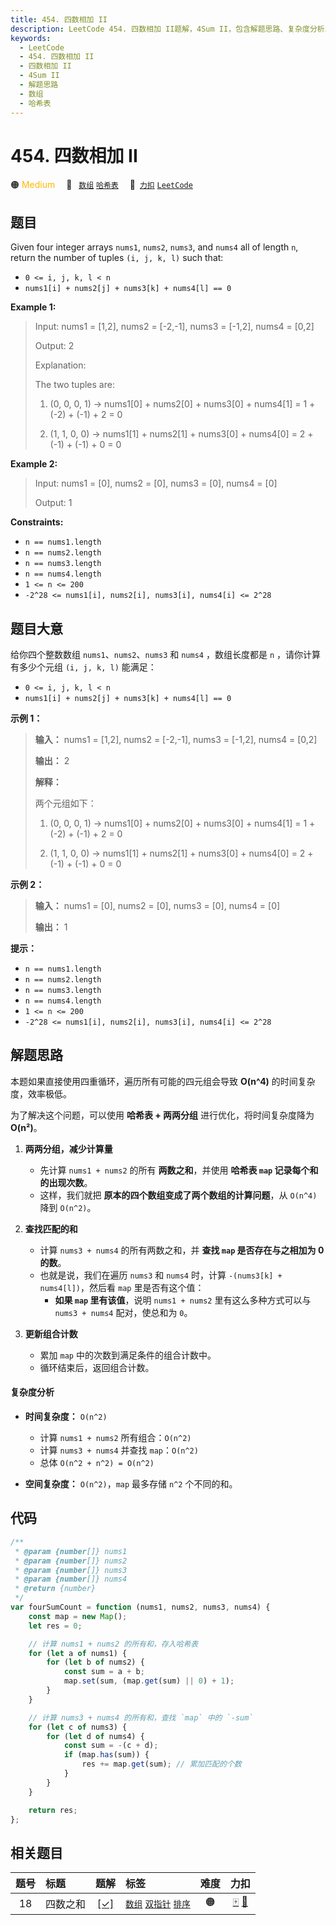 ```yaml
---
title: 454. 四数相加 II
description: LeetCode 454. 四数相加 II题解，4Sum II，包含解题思路、复杂度分析以及完整的 JavaScript 代码实现。
keywords:
  - LeetCode
  - 454. 四数相加 II
  - 四数相加 II
  - 4Sum II
  - 解题思路
  - 数组
  - 哈希表
---
```


# 454. 四数相加 II

🟠 <font color=#ffb800>Medium</font>&emsp; 🔖&ensp; [`数组`](/tag/array.md) [`哈希表`](/tag/hash-table.md)&emsp; 🔗&ensp;[`力扣`](https://leetcode.cn/problems/4sum-ii) [`LeetCode`](https://leetcode.com/problems/4sum-ii)

## 题目

Given four integer arrays `nums1`, `nums2`, `nums3`, and `nums4` all of length
`n`, return the number of tuples `(i, j, k, l)` such that:

- `0 <= i, j, k, l < n`
- `nums1[i] + nums2[j] + nums3[k] + nums4[l] == 0`

**Example 1:**

> Input: nums1 = [1,2], nums2 = [-2,-1], nums3 = [-1,2], nums4 = [0,2]
>
> Output: 2
>
> Explanation:
>
> The two tuples are:
>
> 1. (0, 0, 0, 1) -> nums1[0] + nums2[0] + nums3[0] + nums4[1] = 1 + (-2) + (-1) + 2 = 0
>
> 2. (1, 1, 0, 0) -> nums1[1] + nums2[1] + nums3[0] + nums4[0] = 2 + (-1) + (-1) + 0 = 0

**Example 2:**

> Input: nums1 = [0], nums2 = [0], nums3 = [0], nums4 = [0]
>
> Output: 1

**Constraints:**

- `n == nums1.length`
- `n == nums2.length`
- `n == nums3.length`
- `n == nums4.length`
- `1 <= n <= 200`
- `-2^28 <= nums1[i], nums2[i], nums3[i], nums4[i] <= 2^28`

## 题目大意

给你四个整数数组 `nums1`、`nums2`、`nums3` 和 `nums4` ，数组长度都是 `n` ，请你计算有多少个元组 `(i, j, k,
l)` 能满足：

- `0 <= i, j, k, l < n`
- `nums1[i] + nums2[j] + nums3[k] + nums4[l] == 0`

**示例 1：**

> **输入：** nums1 = [1,2], nums2 = [-2,-1], nums3 = [-1,2], nums4 = [0,2]
>
> **输出：** 2
>
> **解释：**
>
> 两个元组如下：
>
> 1. (0, 0, 0, 1) -> nums1[0] + nums2[0] + nums3[0] + nums4[1] = 1 + (-2) + (-1) + 2 = 0
>
> 2. (1, 1, 0, 0) -> nums1[1] + nums2[1] + nums3[0] + nums4[0] = 2 + (-1) + (-1) + 0 = 0

**示例 2：**

> **输入：** nums1 = [0], nums2 = [0], nums3 = [0], nums4 = [0]
>
> **输出：** 1

**提示：**

- `n == nums1.length`
- `n == nums2.length`
- `n == nums3.length`
- `n == nums4.length`
- `1 <= n <= 200`
- `-2^28 <= nums1[i], nums2[i], nums3[i], nums4[i] <= 2^28`

## 解题思路

本题如果直接使用四重循环，遍历所有可能的四元组会导致 **O(n^4)** 的时间复杂度，效率极低。

为了解决这个问题，可以使用 **哈希表 + 两两分组** 进行优化，将时间复杂度降为 **O(n²)**。

1. **两两分组，减少计算量**

   - 先计算 `nums1 + nums2` 的所有 **两数之和**，并使用 **哈希表 `map` 记录每个和的出现次数**。
   - 这样，我们就把 **原本的四个数组变成了两个数组的计算问题**，从 `O(n^4)` 降到 `O(n^2)`。

2. **查找匹配的和**

   - 计算 `nums3 + nums4` 的所有两数之和，并 **查找 `map` 是否存在与之相加为 0 的数**。
   - 也就是说，我们在遍历 `nums3` 和 `nums4` 时，计算 `-(nums3[k] + nums4[l])`，然后看 `map` 里是否有这个值：
     - **如果 `map` 里有该值**，说明 `nums1 + nums2` 里有这么多种方式可以与 `nums3 + nums4` 配对，使总和为 `0`。

3. **更新组合计数**
   - 累加 `map` 中的次数到满足条件的组合计数中。
   - 循环结束后，返回组合计数。

#### 复杂度分析

- **时间复杂度：** `O(n^2)`

  - 计算 `nums1 + nums2` 所有组合：`O(n^2)`
  - 计算 `nums3 + nums4` 并查找 `map`：`O(n^2)`
  - 总体 `O(n^2 + n^2) = O(n^2)`

- **空间复杂度：** `O(n^2)`，`map` 最多存储 `n^2` 个不同的和。

## 代码

```javascript
/**
 * @param {number[]} nums1
 * @param {number[]} nums2
 * @param {number[]} nums3
 * @param {number[]} nums4
 * @return {number}
 */
var fourSumCount = function (nums1, nums2, nums3, nums4) {
	const map = new Map();
	let res = 0;

	// 计算 nums1 + nums2 的所有和，存入哈希表
	for (let a of nums1) {
		for (let b of nums2) {
			const sum = a + b;
			map.set(sum, (map.get(sum) || 0) + 1);
		}
	}

	// 计算 nums3 + nums4 的所有和，查找 `map` 中的 `-sum`
	for (let c of nums3) {
		for (let d of nums4) {
			const sum = -(c + d);
			if (map.has(sum)) {
				res += map.get(sum); // 累加匹配的个数
			}
		}
	}

	return res;
};
```

## 相关题目

<!-- prettier-ignore -->
| 题号 | 标题 | 题解 | 标签 | 难度 | 力扣 |
| :------: | :------ | :------: | :------ | :------: | :------: |
| 18 | 四数之和 | [[✓]](/problem/0018.md) |  [`数组`](/tag/array.md) [`双指针`](/tag/two-pointers.md) [`排序`](/tag/sorting.md) | 🟠 | [🀄️](https://leetcode.cn/problems/4sum) [🔗](https://leetcode.com/problems/4sum) |